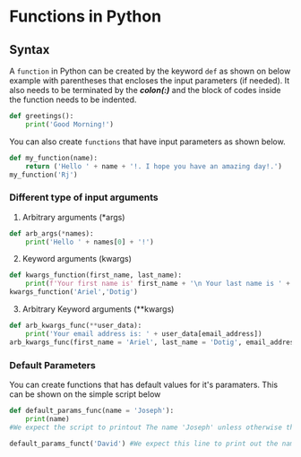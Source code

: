# Functions in Python
## Syntax
A `function` in Python can be created by the keyword `def` as shown on below example with parentheses that encloses the input parameters (if needed). It also needs to be terminated by the ***colon(:)*** and the block of codes inside the function needs to be indented.
```python
def greetings():
    print('Good Morning!')
```
You can also create `functions` that have input parameters as shown below.

```python
def my_function(name):
    return ('Hello ' + name + '!. I hope you have an amazing day!.')
my_function('Rj')
```

### Different type of input arguments
1. Arbitrary arguments (*args)

```python
def arb_args(*names):
    print('Hello ' + names[0] + '!')
```

2. Keyword arguments (kwargs)

```python
def kwargs_function(first_name, last_name):
    print(f'Your first name is' first_name + '\n Your last name is ' + last_name)
kwargs_function('Ariel','Dotig')
```

3. Arbitrary Keyword arguments (**kwargs)
```python
def arb_kwargs_func(**user_data):
    print('Your email address is: ' + user_data[email_address])
arb_kwargs_func(first_name = 'Ariel', last_name = 'Dotig', email_address = 'ariel.dotigjr@asurion.com')
```

### Default Parameters

You can create functions that has default values for it's paramaters. This can be shown on the simple script below

```python
def default_params_func(name = 'Joseph'):
    print(name)
#We expect the script to printout The name 'Joseph' unless otherwise the user explicitly assign a different value to it

default_params_funct('David') #We expect this line to print out the name 'David' instead of the default value 'Joseph'

````

